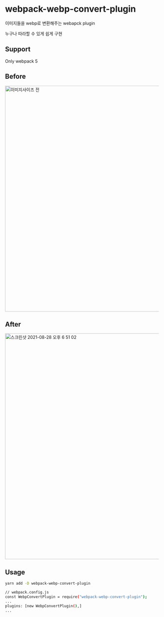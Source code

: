 # webpack-webp-convert-plugin

이미지들을 webp로 변환해주는 webapck plugin

누구나 따라할 수 있게 쉽게 구현

## Support

Only webpack 5

## Before

<img width="738" alt="이미지사이즈 전" src="https://user-images.githubusercontent.com/42544600/131214048-99cc4907-7654-4341-83ed-6af12185cf3c.png">

## After

<img width="738" alt="스크린샷 2021-08-28 오후 6 51 02" src="https://user-images.githubusercontent.com/42544600/131214045-5eebdec3-90ed-4e37-912f-32ada84592e3.png">

## Usage

```sh
yarn add -D webpack-webp-convert-plugin
```

```sh
// webpack.config.js
const WebpConvertPlugin = require("webpack-webp-convert-plugin");
...
plugins: [new WebpConvertPlugin(),]
...
```
